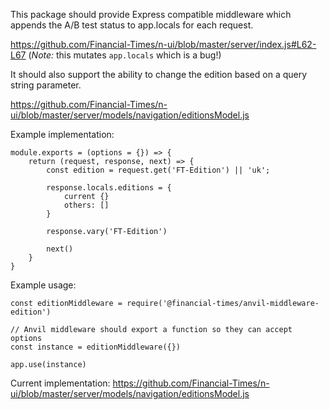 This package should provide Express compatible middleware which appends the A/B test status to app.locals for each request.

https://github.com/Financial-Times/n-ui/blob/master/server/index.js#L62-L67 (_Note:_ this mutates `app.locals` which is a bug!)

It should also support the ability to change the edition based on a query string parameter.

https://github.com/Financial-Times/n-ui/blob/master/server/models/navigation/editionsModel.js

Example implementation:
```
module.exports = (options = {}) => {
    return (request, response, next) => {
        const edition = request.get('FT-Edition') || 'uk';

        response.locals.editions = {
            current {}
            others: []
        }

        response.vary('FT-Edition')

        next()
    }
}
```
Example usage:
```
const editionMiddleware = require('@financial-times/anvil-middleware-edition')

// Anvil middleware should export a function so they can accept options
const instance = editionMiddleware({})

app.use(instance)
```

Current implementation: https://github.com/Financial-Times/n-ui/blob/master/server/models/navigation/editionsModel.js
